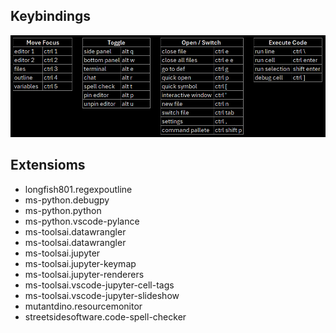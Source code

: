 ## Keybindings

![keybindings](keybindings.PNG "keybindings")

## Extensioms

- longfish801.regexpoutline
- ms-python.debugpy
- ms-python.python
- ms-python.vscode-pylance
- ms-toolsai.datawrangler
- ms-toolsai.datawrangler
- ms-toolsai.jupyter
- ms-toolsai.jupyter-keymap
- ms-toolsai.jupyter-renderers
- ms-toolsai.vscode-jupyter-cell-tags
- ms-toolsai.vscode-jupyter-slideshow
- mutantdino.resourcemonitor
- streetsidesoftware.code-spell-checker
